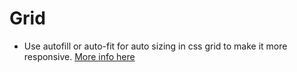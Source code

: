 # Grid

- Use autofill or auto-fit for auto sizing in css grid to make it more responsive. [More info here](https://css-tricks.com/auto-sizing-columns-css-grid-auto-fill-vs-auto-fit/)
